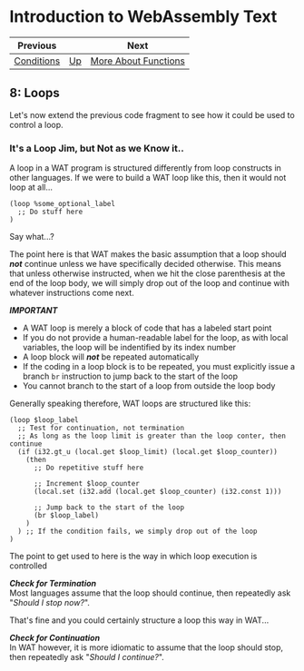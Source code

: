 # Introduction to WebAssembly Text

| Previous | | Next
|---|---|---
| [Conditions](../07/) | [Up](/2021/11/24/introduction-to-web-assembly-text.html) | [More About Functions](../09/)

## 8: Loops

Let's now extend the previous code fragment to see how it could be used to control a loop.

### It's a Loop Jim, but Not as we Know it..

A loop in a WAT program is structured differently from loop constructs in other languages.  If we were to build a WAT loop like this, then it would not loop at all...

```wast
(loop %some_optional_label
  ;; Do stuff here
)
```

Say what...?

The point here is that WAT makes the basic assumption that a loop should ***not*** continue unless we have specifically decided otherwise.  This means that unless otherwise instructed, when we hit the close parenthesis at the end of the loop body, we will simply drop out of the loop and continue with whatever instructions come next.

***IMPORTANT***<br>
* A WAT loop is merely a block of code that has a labeled start point
* If you do not provide a human-readable label for the loop, as with local variables, the loop will be indentified by its index number
* A loop block will ***not*** be repeated automatically
* If the coding in a loop block is to be repeated, you must explicitly issue a branch `br` instruction to jump back to the start of the loop
* You cannot branch to the start of a loop from outside the loop body

Generally speaking therefore, WAT loops are structured like this:

```wast
(loop $loop_label
  ;; Test for continuation, not termination
  ;; As long as the loop limit is greater than the loop conter, then continue
  (if (i32.gt_u (local.get $loop_limit) (local.get $loop_counter))
    (then
      ;; Do repetitive stuff here

      ;; Increment $loop_counter
      (local.set (i32.add (local.get $loop_counter) (i32.const 1)))

      ;; Jump back to the start of the loop
      (br $loop_label)
    )
  ) ;; If the condition fails, we simply drop out of the loop
)
```

The point to get used to here is the way in which loop execution is controlled

***Check for Termination***<br>
Most languages assume that the loop should continue, then repeatedly ask "*Should I stop now?*".

That's fine and you could certainly structure a loop this way in WAT...

***Check for Continuation***<br>
In WAT however, it is more idiomatic to assume that the loop should stop, then repeatedly ask "*Should I continue?*".
